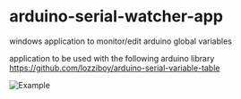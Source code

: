 # arduino-serial-watcher-app
windows application to monitor/edit arduino global variables  

application to be used with the following arduino library  
https://github.com/lozziboy/arduino-serial-variable-table  

![Example](https://github.com/lozziboy/arduino-serial-watcher-app/Example1.PNG)  


